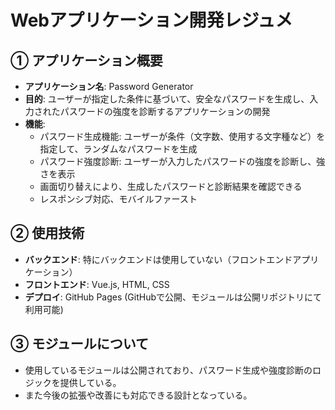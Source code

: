 # Webアプリケーション開発レジュメ

## ① アプリケーション概要

- **アプリケーション名**: Password Generator
- **目的**: ユーザーが指定した条件に基づいて、安全なパスワードを生成し、入力されたパスワードの強度を診断するアプリケーションの開発
- **機能**:
  - パスワード生成機能: ユーザーが条件（文字数、使用する文字種など）を指定して、ランダムなパスワードを生成
  - パスワード強度診断: ユーザーが入力したパスワードの強度を診断し、強さを表示
  - 画面切り替えにより、生成したパスワードと診断結果を確認できる
  - レスポンシブ対応、モバイルファースト

## ② 使用技術

- **バックエンド**: 特にバックエンドは使用していない（フロントエンドアプリケーション）
- **フロントエンド**: Vue.js, HTML, CSS
- **デプロイ**: GitHub Pages (GitHubで公開、モジュールは公開リポジトリにて利用可能)

## ③ モジュールについて

- 使用しているモジュールは公開されており、パスワード生成や強度診断のロジックを提供している。
- また今後の拡張や改善にも対応できる設計となっている。
